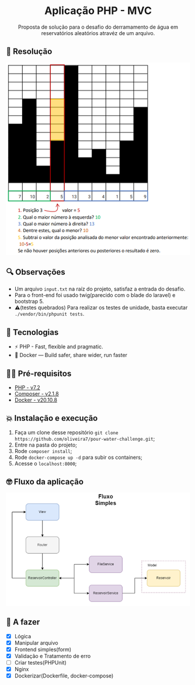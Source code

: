 <h1 align="center">
  Aplicação PHP - MVC
</h1>

<p align="center">Proposta de solução para o desafio do derramamento de água em reservatórios aleatórios atravéz de um arquivo. 
</p>

## 🧠 Resolução 
<p align="center">
  <img  src="docs\logic.png">
</p>

## 🔍 Observações
- Um arquivo `input.txt` na raíz do projeto, satisfaz a entrada do desafio.
- Para o front-end foi usado twig(parecido com o blade do laravel) e bootstrap 5.
- ⚠️(testes quebrados) Para realizar os testes de unidade, basta executar `./vendor/bin/phpunit tests`. 
 
## 👾 Tecnologias
- ⚡ PHP - Fast, flexible and pragmatic.
- 🐳 Docker — Build safer, share wider, run faster

## ✋🏻 Pré-requisitos

- [PHP - v7.2](https://www.php.net/downloads)
- [Composer - v2.1.8](https://getcomposer.org/download/)
- [Docker - v20.10.8](https://docs.docker.com/desktop/windows/install/)
## 💥 Instalação e execução

1. Faça um clone desse repositório `git clone https://github.com/oliveira7/pour-water-challenge.git`;
2. Entre na pasta do projeto;
3. Rode `composer install`; 
3. Rode `docker-compose up -d` para subir os containers;
4. Acesse o `localhost:8000`;

## 🤓 Fluxo da aplicação

<p align="center">
  <img src="docs\fluxo-simples.png">
</p>

## 👷 A fazer
- [x] Lógica
- [x] Manipular arquivo
- [x] Frontend simples(form)
- [x] Validação e Tratamento de erro
- [ ] Criar testes(PHPUnit)
- [x] Nginx
- [x] Dockerizar(Dockerfile, docker-compose)